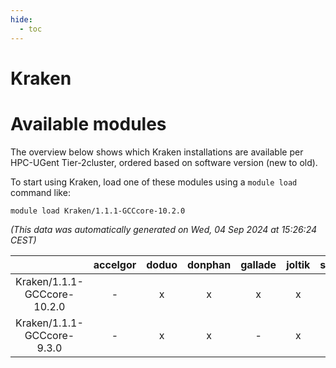 ```yaml
---
hide:
  - toc
---
```


Kraken
======

# Available modules


The overview below shows which Kraken installations are available per HPC-UGent Tier-2cluster, ordered based on software version (new to old).

To start using Kraken, load one of these modules using a `module load` command like:

```shell
module load Kraken/1.1.1-GCCcore-10.2.0
```

*(This data was automatically generated on Wed, 04 Sep 2024 at 15:26:24 CEST)*  

| |accelgor|doduo|donphan|gallade|joltik|shinx|skitty|
| :---: | :---: | :---: | :---: | :---: | :---: | :---: | :---: |
|Kraken/1.1.1-GCCcore-10.2.0|-|x|x|x|x|-|x|
|Kraken/1.1.1-GCCcore-9.3.0|-|x|x|-|x|-|x|
